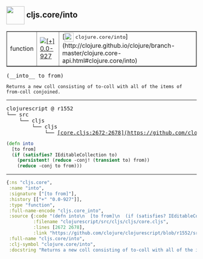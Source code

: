 ## <img width="48px" valign="middle" src="http://i.imgur.com/Hi20huC.png"> cljs.core/into

 <table border="1">
<tr>
<td>function</td>
<td><a href="https://github.com/cljsinfo/api-refs/tree/0.0-927"><img valign="middle" alt="[+] 0.0-927" src="https://img.shields.io/badge/+-0.0--927-lightgrey.svg"></a> </td>
<td>
[<img height="24px" valign="middle" src="http://i.imgur.com/1GjPKvB.png"> <samp>clojure.core/into</samp>](http://clojure.github.io/clojure/branch-master/clojure.core-api.html#clojure.core/into)
</td>
</tr>
</table>

 <samp>
(__into__ to from)<br>
</samp>

```
Returns a new coll consisting of to-coll with all of the items of
from-coll conjoined.
```

---

 <pre>
clojurescript @ r1552
└── src
    └── cljs
        └── cljs
            └── <ins>[core.cljs:2672-2678](https://github.com/clojure/clojurescript/blob/r1552/src/cljs/cljs/core.cljs#L2672-L2678)</ins>
</pre>

```clj
(defn into
  [to from]
  (if (satisfies? IEditableCollection to)
    (persistent! (reduce -conj! (transient to) from))
    (reduce -conj to from)))
```


---

```clj
{:ns "cljs.core",
 :name "into",
 :signature ["[to from]"],
 :history [["+" "0.0-927"]],
 :type "function",
 :full-name-encode "cljs.core_into",
 :source {:code "(defn into\n  [to from]\n  (if (satisfies? IEditableCollection to)\n    (persistent! (reduce -conj! (transient to) from))\n    (reduce -conj to from)))",
          :filename "clojurescript/src/cljs/cljs/core.cljs",
          :lines [2672 2678],
          :link "https://github.com/clojure/clojurescript/blob/r1552/src/cljs/cljs/core.cljs#L2672-L2678"},
 :full-name "cljs.core/into",
 :clj-symbol "clojure.core/into",
 :docstring "Returns a new coll consisting of to-coll with all of the items of\nfrom-coll conjoined."}

```
